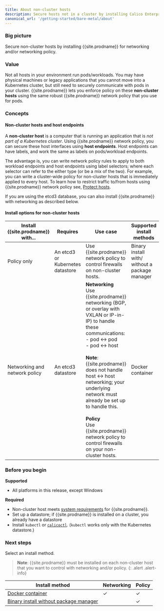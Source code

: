 ```yaml
---
title: About non-cluster hosts
description: Secure hosts not in a cluster by installing Calico Enterprise with networking and/or networking policy enabled.
canonical_url: '/getting-started/bare-metal/about'
---
```


### Big picture

Secure non-cluster hosts by installing {{site.prodname}} for networking and/or networking policy.

### Value

Not all hosts in your environment run pods/workloads. You may have physical machines or legacy applications that you cannot move into a Kubernetes cluster, but still need to securely communicate with pods in your cluster. {{site.prodname}} lets you enforce policy on these **non-cluster hosts** using the same robust {{site.prodname}} network policy that you use for pods.

### Concepts

#### Non-cluster hosts and host endpoints

A **non-cluster host** is a computer that is running an application that is *not part of a Kubernetes cluster*. Using {{site.prodname}} network policy, you can secure these host interfaces using **host endpoints**. Host endpoints can have labels, and work the same as labels on pods/workload endpoints. 

The advantage is, you can write network policy rules to apply to both workload endpoints and host endpoints using label selectors; where each selector can refer to the either type (or be a mix of the two). For example, you can write a cluster-wide policy for non-cluster hosts that is immediately applied to every host. To learn how to restrict traffic to/from hosts using {{site.prodname}} network policy see, [Protect hosts]({{site.baseurl}}/security/protect-hosts). 

If you are using the etcd3 database, you can also install {{site.prodname}} with networking as described below.

#### Install options for non-cluster hosts

| Install {{site.prodname}} with... | Requires                         | Use case                                                     | Supported install methods                      |
| --------------------------------- | -------------------------------- | ------------------------------------------------------------ | ---------------------------------------------- |
| Policy only                       | An etcd3 or Kubernetes datastore | Use {{site.prodname}} network policy to control firewalls on non-cluster hosts. | Binary install with/ without a package manager |
| Networking and network policy     | An etcd3 datastore               | **Networking**<br />Use {{site.prodname}} networking (BGP, or overlay with VXLAN or IP-in-IP) to handle these communications:<br />- pod ↔ pod<br />- pod ↔ host<br /><br />**Note**: {{site.prodname}} does not handle host ↔ host networking; your underlying network must already be set up to handle this. <br /><br />**Policy**<br />Use {{site.prodname}} network policy to control firewalls on your non-cluster hosts. | Docker container                               |

### Before you begin

**Supported**

- All platforms in this release, except Windows  

**Required**

- Non-cluster host meets [system requirements](./requirements) for {{site.prodname}}.
- Set up a datastore; if {{site.prodname}} is installed on a cluster, you already have a datastore
- Install `kubectl` or [`calicoctl`]({{site.baseurl}}/getting-started/clis/calicoctl/). (`kubectl` works only with the Kubernetes datastore.)

### Next steps

Select an install method.

>**Note**: {{site.prodname}} must be installed on each non-cluster host that you want to control with networking and/or policy. 
 {: .alert .alert-info}

| Install method                                               | Networking | Policy |
| ------------------------------------------------------------ | ---------- | ------ |
| [Docker container](./installation/container)                 | ✓          | ✓      |
| [Binary install without package manager](./installation/binary) |            | ✓      |
